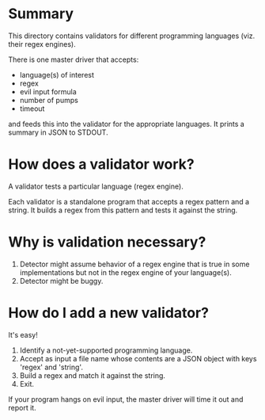 # Summary

This directory contains validators for different programming languages (viz. their regex engines).

There is one master driver that accepts:
- language(s) of interest
- regex
- evil input formula
- number of pumps
- timeout

and feeds this into the validator for the appropriate languages.
It prints a summary in JSON to STDOUT.

# How does a validator work?

A validator tests a particular language (regex engine).

Each validator is a standalone program that accepts a regex pattern and a string.
It builds a regex from this pattern and tests it against the string.

# Why is validation necessary?

1. Detector might assume behavior of a regex engine that is true in some implementations but not in the regex engine of your language(s).
2. Detector might be buggy.

# How do I add a new validator?

It's easy!

1. Identify a not-yet-supported programming language.
2. Accept as input a file name whose contents are a JSON object with keys 'regex' and 'string'.
3. Build a regex and match it against the string.
4. Exit.

If your program hangs on evil input, the master driver will time it out and report it.
